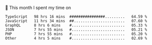 📅 This month I spent my time on

<!--START_SECTION:waka-->

```text
TypeScript   98 hrs 16 mins  ################.........   64.59 %
JavaScript   11 hrs 34 mins  ##.......................   07.60 %
GraphQL      8 hrs 6 mins    #........................   05.33 %
JSON         7 hrs 55 mins   #........................   05.21 %
PHP          7 hrs 55 mins   #........................   05.20 %
Other        4 hrs 5 mins    #........................   02.69 %
```

<!--END_SECTION:waka-->
